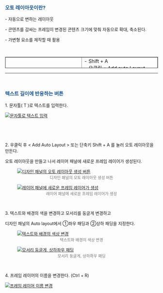 <h3 data-ke-size="size23"><span style="color: #1a5490;"><b>오토 레이아웃이란?</b></span></h3>
<p data-ke-size="size16">- 자동으로 변하는 레이아웃</p>
<p data-ke-size="size16">- 콘텐츠를 감싸는 프레임이 변경된 콘텐츠 크기에 맞춰 자동으로 확대, 축소된다.</p>
<p data-ke-size="size16">- 가변형 요소를 제작할 때 활용</p>
<p data-ke-size="size16">&nbsp;</p>
<table style="border-collapse: collapse; width: 100%; height: 37px;" border="1" data-ke-align="alignLeft">
<tbody>
<tr style="height: 20px;">
<td style="width: 50%; height: 20px;">만들 때</td>
<td style="width: 50%; height: 20px;">- Shift + A<br />- 우클릭 + Add auto Layout<br />- 디자인 패널 &lt;Auto layout &gt; 의 + 버튼</td>
</tr>
<tr style="height: 17px;">
<td style="width: 50%; height: 17px;">해제할 때</td>
<td style="width: 50%; height: 17px;">- Shift + Alt + A<br />- 디자인 패널 &lt;Auto layout &gt; 의 - 버튼</td>
</tr>
</tbody>
</table>
<hr contenteditable="false" data-ke-type="horizontalRule" data-ke-style="style5" />
<p data-ke-size="size16">&nbsp;</p>
<h3 data-ke-size="size23"><span style="color: #1a5490;"><b>텍스트 길이에 반응하는 버튼</b></span></h3>
<p data-ke-size="size18">1. 문자툴( T )로 텍스트를 입력한다.</p>

<a href="https://blog.kakaocdn.net/dn/dJZy6F/btsIUv3QWs5/w7FzDyoPsd7OagygcDCdMK/img.png" target="_blank">
    <img src="https://blog.kakaocdn.net/dn/dJZy6F/btsIUv3QWs5/w7FzDyoPsd7OagygcDCdMK/img.png" alt="문자툴로 텍스트 입력">
</a>

<p data-ke-size="size16">&nbsp;</p>
<p data-ke-size="size16">&nbsp;</p>
<p data-ke-size="size18">2. 우클릭 후 &lt; Add Auto Layout &gt; 또는 단축키 Shift + A 를 눌러 오토 레이아웃을 만든다.</p>
<p data-ke-size="size18">오토 레이아웃을 만들고 나서 레이어 패널에 새로운 프레임 레이어가 생성된다.</p>

<figure>
    <a href="https://blog.kakaocdn.net/dn/0qydS/btsIUmF5ttL/CoBKowPJZd9FQ0vFlIC410/img.png" target="_blank">
        <img src="https://blog.kakaocdn.net/dn/0qydS/btsIUmF5ttL/CoBKowPJZd9FQ0vFlIC410/img.png" alt="디자인 패널의 오토 레이아웃 생성 버튼">
    </a>    
    <figcaption style="font-size:13px; color:#777; text-align: center; word-break: break-word;">디자인 패널의 오토 레이아웃 생성 버튼</figcaption>
</figure>

<figure>
    <a href="https://blog.kakaocdn.net/dn/FKRVs/btsITsz26ii/DbGHcBWoC8H3aCgKDyxCXK/img.png" target="_blank">
        <img src="https://blog.kakaocdn.net/dn/FKRVs/btsITsz26ii/DbGHcBWoC8H3aCgKDyxCXK/img.png" alt="레이어 패널에 새로운 프레임 레이어가 생성">
    </a>    
    <figcaption style="font-size:13px; color:#777; text-align: center; word-break: break-word;">레이어 패널에 새로운 프레임 레이어가 생성</figcaption>
</figure>

<p data-ke-size="size16">&nbsp;</p>
<p data-ke-size="size16">3. 텍스트와 배경의 색을 변경하고 모서리를 둥글게 변경하고</p>
<p data-ke-size="size16">디자인 패널의 Auto layout에서 ①좌우 패딩과 ②상하 패딩을 지정한다.</p>

<figure>
    <a href="https://blog.kakaocdn.net/dn/2KPbk/btsIWaxFwIO/QEUyhkGqpkaJgH1f7tkAo1/img.png" target="_blank">
        <img src="https://blog.kakaocdn.net/dn/2KPbk/btsIWaxFwIO/QEUyhkGqpkaJgH1f7tkAo1/img.png" alt="텍스트와 배경의 색상 변경">
    </a>    
    <figcaption style="font-size:13px; color:#777; text-align: center; word-break: break-word;">텍스트와 배경의 색상 변경</figcaption>
</figure>

<figure>
    <a href="https://blog.kakaocdn.net/dn/bt8lrc/btsIUkasQna/iIvFANq4nGFtz8z8w0GoLK/img.png" target="_blank">
        <img src="https://blog.kakaocdn.net/dn/bt8lrc/btsIUkasQna/iIvFANq4nGFtz8z8w0GoLK/img.png" alt="모서리 둥글게, 상하좌우 패딩">
    </a>    
    <figcaption style="font-size:13px; color:#777; text-align: center; word-break: break-word;">모서리 둥글게, 상하좌우 패딩</figcaption>
</figure>

<p data-ke-size="size16">&nbsp;</p>
<p data-ke-size="size16">4. 프레임 레이어의 이름을 변경한다. (Ctrl + R)</p>

<a href="https://blog.kakaocdn.net/dn/dpMTaL/btsIWgxH0dx/ARjkWMdpePNPL3Kxu96ig1/img.png" target="_blank">
    <img src="https://blog.kakaocdn.net/dn/dpMTaL/btsIWgxH0dx/ARjkWMdpePNPL3Kxu96ig1/img.png" alt="프레임 레이어 이름 변경">
</a>
